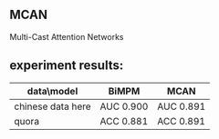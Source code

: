 ## MCAN
Multi-Cast Attention Networks

## experiment results:

| data\model | BiMPM | MCAN |
| ------ | ------ | ------ |
| chinese data here | AUC 0.900 | AUC 0.891 |
| quora | ACC 0.881 | ACC 0.891 |
